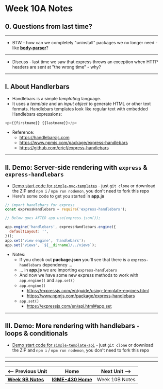 # Week 10A Notes

## 0. Questions from last time?

---

 - BTW - how can we completely "uninstall" packages we no longer need - like [**body-parser**](https://www.npmjs.com/package/body-parser)?

---

- Discuss - last time we saw that express throws an exception when HTTP headers are sent at "the wrong time" - why?

---

## I. About Handlerbars
- Handlebars is a simple *templating* language.
- It uses a *template* and an *input object* to generate HTML or other text formats. Handlebars templates look like regular text with embedded Handlebars expressions:

```js
<p>{{firstname}} {{lastname}}</p>
```

- Reference:
  - https://handlebarsjs.com
  - https://www.npmjs.com/package/express-handlebars
  - https://github.com/ericf/express-handlebars

---

## II. Demo: Server-side rendering with `express` & `express-handlebars`
- [Demo start code for `simple-mvc-templates`](https://github.com/IGM-RichMedia-at-RIT/simple-mvc-templates) - just `git clone` or download the ZIP and `npm i` / `npm run nodemon`, you don't need to fork this repo
- Here's some code to get you started in **app.js**

```js
// import handlebars for express
const expressHandlebars = require('express-handlebars');

// Below goes AFTER app.use(express.json());

app.engine('handlebars', expressHandlebars.engine({
  defaultLayout: '',
}));
app.set('view engine', 'handlebars');
app.set('views', `${__dirname}/../views`);
```

- Notes:
  - If you check out **package.json** you'll see that there is a `express-handlebars` dependency ...
  - ... in **app.js** we are importing `express-handlebars`
  - And now we have some new express methods to work with `app.engine()` and `app.set()`
  - `app.engine()`
    - https://expressjs.com/en/guide/using-template-engines.html
    - https://www.npmjs.com/package/express-handlebars
  - `app.set()`
    - https://expressjs.com/en/api.html#app.set

---

## III. Demo: More rendering with handlebars - loops & conditionals
- [Demo start code for `simple-template-api`](https://github.com/IGM-RichMedia-at-RIT/simple-template-api) - just `git clone` or download the ZIP and `npm i` / `npm run nodemon`, you don't need to fork this repo

 
---
---

| <-- Previous Unit | Home | Next Unit -->
| --- | --- | --- 
|   [**Week 9B Notes**](09B.md)  |  [**IGME-430 Home**](../) | Week 10B Notes
